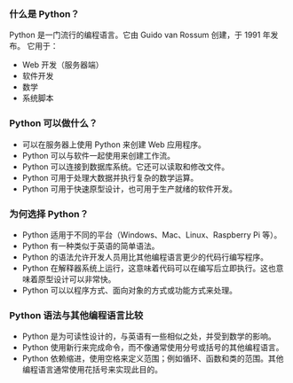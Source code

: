 ### 什么是 Python？

Python 是一门流行的编程语言。它由 Guido van Rossum 创建，于 1991 年发布。
它用于：

* Web 开发（服务器端）
* 软件开发
* 数学
* 系统脚本

### Python 可以做什么？
* 可以在服务器上使用 Python 来创建 Web 应用程序。
* Python 可以与软件一起使用来创建工作流。
* Python 可以连接到数据库系统。它还可以读取和修改文件。
* Python 可用于处理大数据并执行复杂的数学运算。
* Python 可用于快速原型设计，也可用于生产就绪的软件开发。

### 为何选择 Python？

* Python 适用于不同的平台（Windows、Mac、Linux、Raspberry Pi 等）。
* Python 有一种类似于英语的简单语法。
* Python 的语法允许开发人员用比其他编程语言更少的代码行编写程序。
* Python 在解释器系统上运行，这意味着代码可以在编写后立即执行。这也意味着原型设计可以非常快。
* Python 可以以程序方式、面向对象的方式或功能方式来处理。

### Python 语法与其他编程语言比较

* Python 是为可读性设计的，与英语有一些相似之处，并受到数学的影响。
* Python 使用新行来完成命令，而不像通常使用分号或括号的其他编程语言。
* Python 依赖缩进，使用空格来定义范围；例如循环、函数和类的范围。其他编程语言通常使用花括号来实现此目的。